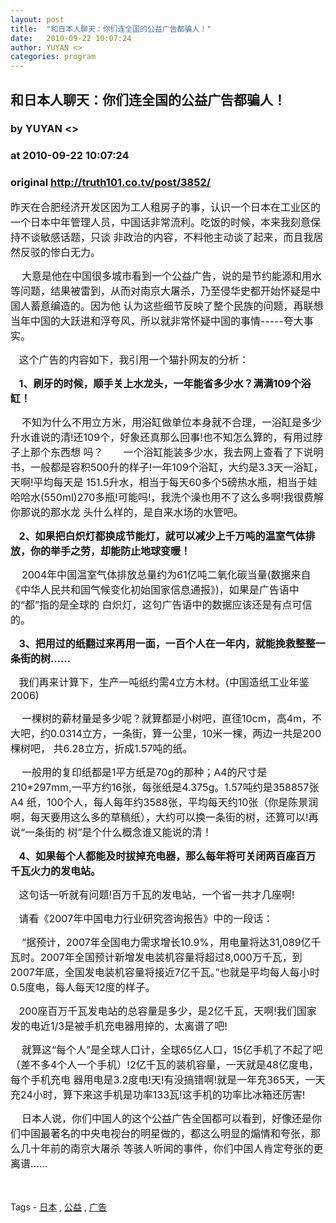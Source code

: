 ```yaml
---
layout: post
title:  "和日本人聊天：你们连全国的公益广告都骗人！"
date:   2010-09-22 10:07:24
author: YUYAN <>
categories: program
---
```


## 和日本人聊天：你们连全国的公益广告都骗人！
### by YUYAN <>
### at 2010-09-22 10:07:24
### original <http://truth101.co.tv/post/3852/>

<p><span style="font-size:16px">昨天在合肥经济开发区因为工人租房子的事，认识一个日本在工业区的一个日本中年管理人员，中国话非常流利。吃饭的时候，本来我刻意保持不谈敏感话题，只谈 非政治的内容，不料他主动谈了起来，而且我居然反驳的惨白无力。</span></p><p><span style="font-size:16px">    大意是他在中国很多城市看到一个公益广告，说的是节约能源和用水等问题，结果被雷到，从而对南京大屠杀，乃至侵华史都开始怀疑是中国人蓄意编造的。因为他 认为这些细节反映了整个民族的问题，再联想当年中国的大跃进和浮夸风，所以就非常怀疑中国的事情-----夸大事实。</span></p><p><span style="font-size:16px">   这个广告的内容如下，我引用一个猫扑网友的分析：</span></p><p><span style="font-size:16px">   <strong>1、刷牙的时候，顺手关上水龙头，一年能省多少水？满满109个浴缸！</strong></span></p><p><span style="font-size:16px">    不知为什么不用立方米，用浴缸做单位本身就不合理，一浴缸是多少升水谁说的清!还109个，好象还真那么回事!也不知怎么算的，有用过脖子上那个东西想 吗？　　一个浴缸能装多少水，我去网上查看了下说明书，一般都是容积500升的样子!一年109个浴缸，大约是3.3天一浴缸，天啊!平均每天是 151.5升水，相当于每天60多个5磅热水瓶，相当于娃哈哈水(550ml)270多瓶!可能吗!，我洗个澡也用不了这么多啊!我很费解你那说的那水龙 头什么样的，是自来水场的水管吧。</span></p><p><span style="font-size:16px">   <strong>2、如果把白炽灯都换成节能灯，就可以减少上千万吨的温室气体排放，你的举手之劳，却能防止地球变暖！</strong></span></p><p><span style="font-size:16px">    2004年中国温室气体排放总量约为61亿吨二氧化碳当量(数据来自《中华人民共和国气候变化初始国家信息通报》)，如果是广告语中的“都”指的是全球的 白炽灯，这句广告语中的数据应该还是有点可信的。</span></p><p><span style="font-size:16px">   <strong>3、把用过的纸翻过来再用一面，一百个人在一年内，就能挽救整整一条街的树……</strong></span></p><p><span style="font-size:16px">   我们再来计算下，生产一吨纸约需4立方木材。(中国造纸工业年鉴2006)</span></p><p><span style="font-size:16px">    一棵树的薪材量是多少呢？就算都是小树吧，直径10cm，高4m，不大吧，约0.0314立方，一条街，算一公里，10米一棵，两边一共是200棵树吧， 共6.28立方，折成1.57吨的纸。</span></p><p><span style="font-size:16px">    一般用的复印纸都是1平方纸是70g的那种；A4的尺寸是210*297mm,一平方约16张，每张纸是4.375g。1.57吨约是358857张A4 纸，100个人，每人每年约3588张，平均每天约10张（你是陈景润啊，每天要用这么多的草稿纸），大约可以换一条街的树，还算可以!再说“一条街的 树”是个什么概念谁又能说的清！</span></p><p><span style="font-size:16px">   <strong>4、如果每个人都能及时拔掉充电器，那么每年将可关闭两百座百万千瓦火力的发电站。</strong></span></p><p><span style="font-size:16px">   这句话一听就有问题!百万千瓦的发电站，一个省一共才几座啊!</span></p><p><span style="font-size:16px">   请看《2007年中国电力行业研究咨询报告》中的一段话：</span></p><p><span style="font-size:16px">    “据预计，2007年全国电力需求增长10.9%，用电量将达31,089亿千瓦时。2007年全国预计新增发电装机容量将超过8,000万千瓦，到 2007年底，全国发电装机容量将接近7亿千瓦。”也就是平均每人每小时0.5度电，每人每天12度的样子。</span></p><p><span style="font-size:16px">   200座百万千瓦发电站的总容量是多少，是2亿千瓦，天啊!我们国家发的电近1/3是被手机充电器用掉的，太离谱了吧!</span></p><p><span style="font-size:16px">    就算这“每个人”是全球人口计，全球65亿人口，15亿手机了不起了吧（差不多4个人一个手机）!2亿千瓦的装机容量，一天就是48亿度电，每个手机充电 器用电是3.2度电!天!有没搞错啊!就是一年充365天，一天充24小时，算下来这手机是功率133瓦!这手机的功率比冰箱还厉害!</span></p><p><span style="font-size:16px">    日本人说，你们中国人的这个公益广告全国都可以看到，好像还是你们中国最著名的中央电视台的明星做的，都这么明显的煽情和夸张，那么几十年前的南京大屠杀 等骇人听闻的事件，你们中国人肯定夸张的更离谱……</span></p><br><br>Tags - <a href="http://truth101.co.tv/tags/%25E6%2597%25A5%25E6%259C%25AC/" rel="tag">日本</a> , <a href="http://truth101.co.tv/tags/%25E5%2585%25AC%25E7%259B%258A/" rel="tag">公益</a> , <a href="http://truth101.co.tv/tags/%25E5%25B9%25BF%25E5%2591%258A/" rel="tag">广告</a>